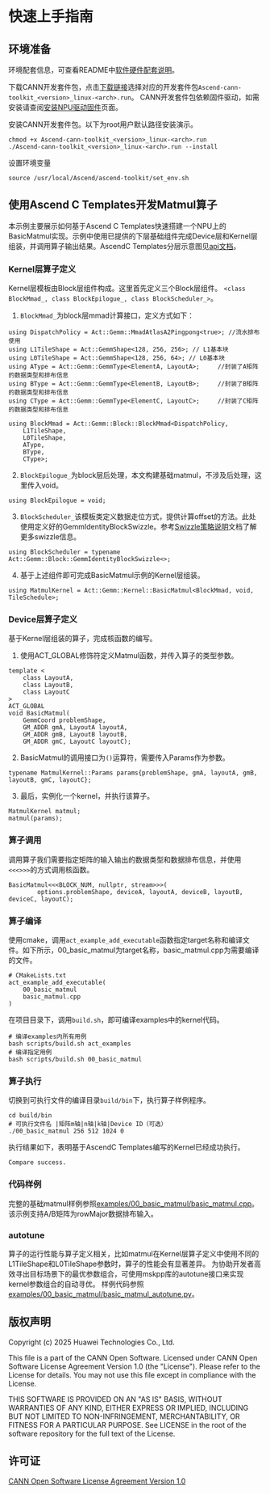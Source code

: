 # 快速上手指南
## 环境准备
环境配套信息，可查看README中[软件硬件配套说明](../README.md#软件硬件配套说明)。

下载CANN开发套件包，点击[下载链接](https://www.hiascend.com/zh/developer/download/community/result?module=cann)选择对应的开发套件包`Ascend-cann-toolkit_<version>_linux-<arch>.run`。 CANN开发套件包依赖固件驱动，如需安装请查阅[安装NPU驱动固件](https://www.hiascend.com/document/detail/zh/CANNCommunityEdition/800alpha002/softwareinst/instg/instg_0005.html?Mode=PmIns&OS=Ubuntu&Software=cannToolKit)页面。

安装CANN开发套件包。以下为root用户默认路径安装演示。
```
chmod +x Ascend-cann-toolkit_<version>_linux-<arch>.run
./Ascend-cann-toolkit_<version>_linux-<arch>.run --install
```
设置环境变量
```
source /usr/local/Ascend/ascend-toolkit/set_env.sh
```

## 使用Ascend C Templates开发Matmul算子
本示例主要展示如何基于Ascend C Templates快速搭建一个NPU上的BasicMatmul实现。示例中使用已提供的下层基础组件完成Device层和Kernel层组装，并调用算子输出结果。AscendC Templates分层示意图见[api文档](api.md)。
### Kernel层算子定义
Kernel层模板由Block层组件构成。这里首先定义三个Block层组件。
`<class BlockMmad_, class BlockEpilogue_, class BlockScheduler_>`。
1. `BlockMmad_`为block层mmad计算接口，定义方式如下：
```
using DispatchPolicy = Act::Gemm::MmadAtlasA2Pingpong<true>; //流水排布使用
using L1TileShape = Act::GemmShape<128, 256, 256>; // L1基本块
using L0TileShape = Act::GemmShape<128, 256, 64>; // L0基本块
using AType = Act::Gemm::GemmType<ElementA, LayoutA>;     //封装了A矩阵的数据类型和排布信息
using BType = Act::Gemm::GemmType<ElementB, LayoutB>;     //封装了B矩阵的数据类型和排布信息
using CType = Act::Gemm::GemmType<ElementC, LayoutC>;     //封装了C矩阵的数据类型和排布信息

using BlockMmad = Act::Gemm::Block::BlockMmad<DispatchPolicy,
    L1TileShape,
    L0TileShape,
    AType,
    BType,
    CType>;
```
2. `BlockEpilogue_`为block层后处理，本文构建基础matmul，不涉及后处理，这里传入void。
```
using BlockEpilogue = void;
```
3. `BlockScheduler_`该模板类定义数据走位方式，提供计算offset的方法。此处使用定义好的GemmIdentityBlockSwizzle。参考[Swizzle策略说明](swizzle_explanation.md)文档了解更多swizzle信息。
```
using BlockScheduler = typename Act::Gemm::Block::GemmIdentityBlockSwizzle<>;
```
4. 基于上述组件即可完成BasicMatmul示例的Kernel层组装。
```
using MatmulKernel = Act::Gemm::Kernel::BasicMatmul<BlockMmad, void, TileSchedule>;
```
### Device层算子定义
基于Kernel层组装的算子，完成核函数的编写。
1. 使用ACT_GLOBAL修饰符定义Matmul函数，并传入算子的类型参数。
```
template <
    class LayoutA,
    class LayoutB,
    class LayoutC
>
ACT_GLOBAL
void BasicMatmul(
    GemmCoord problemShape,
    GM_ADDR gmA, LayoutA layoutA,
    GM_ADDR gmB, LayoutB layoutB,
    GM_ADDR gmC, LayoutC layoutC);
```
2. BasicMatmul的调用接口为`()`运算符，需要传入Params作为参数。
```
typename MatmulKernel::Params params{problemShape, gmA, layoutA, gmB, layoutB, gmC, layoutC};
```
3. 最后，实例化一个kernel，并执行该算子。
```
MatmulKernel matmul;
matmul(params);
```
### 算子调用
调用算子我们需要指定矩阵的输入输出的数据类型和数据排布信息，并使用`<<<>>>`的方式调用核函数。
```
BasicMatmul<<<BLOCK_NUM, nullptr, stream>>>(
        options.problemShape, deviceA, layoutA, deviceB, layoutB, deviceC, layoutC);
```
### 算子编译
使用cmake，调用`act_example_add_executable`函数指定target名称和编译文件。如下所示，00_basic_matmul为target名称，basic_matmul.cpp为需要编译的文件。
```
# CMakeLists.txt
act_example_add_executable(
    00_basic_matmul
    basic_matmul.cpp
)
```
在项目目录下，调用`build.sh`，即可编译examples中的kernel代码。
```
# 编译examples内所有用例
bash scripts/build.sh act_examples
# 编译指定用例
bash scripts/build.sh 00_basic_matmul
```
### 算子执行
切换到可执行文件的编译目录`build/bin`下，执行算子样例程序。
```
cd build/bin
# 可执行文件名 |矩阵m轴|n轴|k轴|Device ID（可选）
./00_basic_matmul 256 512 1024 0
```
执行结果如下，表明基于AscendC Templates编写的Kernel已经成功执行。
```
Compare success.
```
### 代码样例
完整的基础matmul样例参照[examples/00_basic_matmul/basic_matmul.cpp](../examples/00_basic_matmul/basic_matmul.cpp)。
该示例支持A/B矩阵为rowMajor数据排布输入。
### autotune
算子的运行性能与算子定义相关，比如matmul在Kernel层算子定义中使用不同的L1TileShape和L0TileShape参数时，算子的性能会有显著差异。
为协助开发者高效寻出目标场景下的最优参数组合，可使用mskpp库的autotune接口来实现kernel参数组合的自动寻优。
样例代码参照[examples/00_basic_matmul/basic_matmul_autotune.py](../examples/00_basic_matmul/basic_matmul_autotune.py)。

## 版权声明
Copyright (c) 2025 Huawei Technologies Co., Ltd.

This file is a part of the CANN Open Software.
Licensed under CANN Open Software License Agreement Version 1.0 (the "License").
Please refer to the License for details. You may not use this file except in compliance with the License.

THIS SOFTWARE IS PROVIDED ON AN "AS IS" BASIS, WITHOUT WARRANTIES OF ANY KIND,
EITHER EXPRESS OR IMPLIED,
INCLUDING BUT NOT LIMITED TO NON-INFRINGEMENT,
MERCHANTABILITY, OR FITNESS FOR A PARTICULAR   PURPOSE.
See LICENSE in the root of the software repository for the full text of the License.

## 许可证
[CANN Open Software License Agreement Version 1.0](../LICENSE)